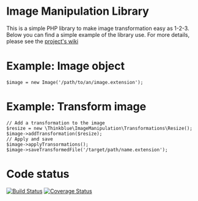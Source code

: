 Image Manipulation Library
===

This is a simple PHP library to make image transformation easy as 1-2-3.
Below you can find a simple example of the library use. For more details, please see the [project's wiki](https://github.com/wkukielczak/thinkblue-php-image-manipulation/wiki "Wiki")

# Example: Image object

    $image = new Image('/path/to/an/image.extension');

# Example: Transform image

    // Add a transformation to the image
    $resize = new \Thinkblue\ImageManipulation\Transformations\Resize();
    $image->addTransformation($resize);
    // Apply and save
    $image->applyTransormations();
    $image->saveTransformedFile('/target/path/name.extension');

# Code status
[![Build Status](https://travis-ci.org/wkukielczak/thinkblue-php-image-manipulation.svg?branch=master)](https://travis-ci.org/wkukielczak/thinkblue-php-image-manipulation)
[![Coverage Status](https://coveralls.io/repos/github/wkukielczak/thinkblue-php-image-manipulation/badge.svg?branch=master)](https://coveralls.io/github/wkukielczak/thinkblue-php-image-manipulation?branch=master)